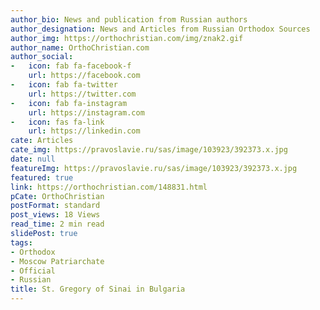 ```yaml
---
author_bio: News and publication from Russian authors
author_designation: News and Articles from Russian Orthodox Sources
author_img: https://orthochristian.com/img/znak2.gif
author_name: OrthoChristian.com
author_social:
-   icon: fab fa-facebook-f
    url: https://facebook.com
-   icon: fab fa-twitter
    url: https://twitter.com
-   icon: fab fa-instagram
    url: https://instagram.com
-   icon: fas fa-link
    url: https://linkedin.com
cate: Articles
cate_img: https://pravoslavie.ru/sas/image/103923/392373.x.jpg
date: null
featureImg: https://pravoslavie.ru/sas/image/103923/392373.x.jpg
featured: true
link: https://orthochristian.com/148831.html
pCate: OrthoChristian
postFormat: standard
post_views: 18 Views
read_time: 2 min read
slidePost: true
tags:
- Orthodox
- Moscow Patriarchate
- Official
- Russian
title: St. Gregory of Sinai in Bulgaria
---
```

